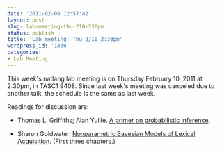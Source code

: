 ```yaml
---
date: '2011-02-08 12:57:42'
layout: post
slug: lab-meeting-thu-210-230pm
status: publish
title: 'Lab meeting: Thu 2/10 2:30pm'
wordpress_id: '1436'
categories:
- Lab Meeting
---
```



This week's natlang lab meeting is on Thursday February 10, 2011 at 2:30pm, in TASC1 9408. Since last week's meeting was canceled due to another talk, the schedule is the same as last week.






Readings for discussion are:



        
  * Thomas L. Griffiths; Alan Yuille. [A primer on probabilistic inference](http://cocosci.berkeley.edu/tom/papers/tutorial.pdf).

        
  * Sharon Goldwater. [Nonparametric Bayesian Models of Lexical Acquisition](http://homepages.inf.ed.ac.uk/sgwater/papers/thesis_1spc.pdf). (First three chapters.)



